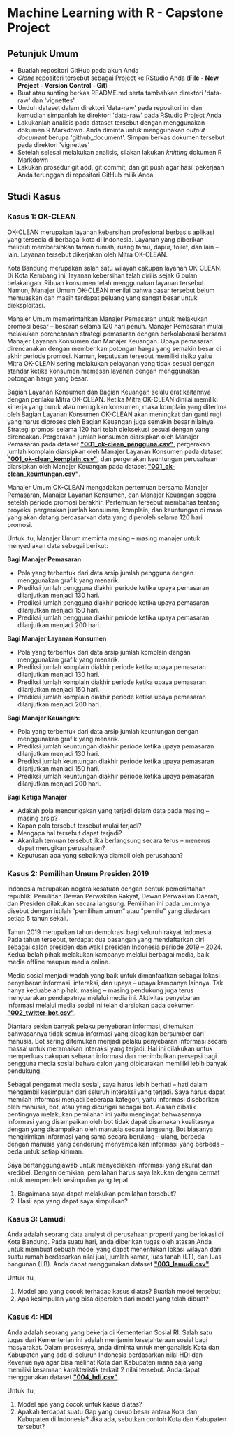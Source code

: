 # Machine Learning with R - Capstone Project

## Petunjuk Umum

* Buatlah repositori GitHub pada akun Anda
* *Clone* repositori tersebut sebagai Project ke RStudio Anda (**File - New Project - Version Control - Git**)
* Buat atau sunting berkas README.md serta tambahkan direktori 'data-raw' dan 'vignettes'
* Unduh dataset dalam direktori 'data-raw' pada repositori ini dan kemudian simpanlah ke direktori 'data-raw' pada RStudio Project Anda
* Lakukanlah analisis pada dataset tersebut dengan menggunakan dokumen R Markdown. Anda diminta untuk menggunakan *output document* berupa 'github_document'. Simpan berkas dokumen tersebut pada direktori 'vignettes'
* Setelah selesai melakukan analisis, silakan lakukan *knitting* dokumen R Markdown
* Lakukan prosedur git add, git commit, dan git push agar hasil pekerjaan Anda terunggah di repositori GitHub milik Anda

## Studi Kasus

### Kasus 1: OK-CLEAN

OK-CLEAN merupakan layanan kebersihan profesional berbasis aplikasi yang tersedia di berbagai kota di Indonesia. Layanan yang diberikan meliputi membersihkan taman rumah, ruang tamu, dapur, toilet, dan lain – lain. Layanan tersebut dikerjakan oleh Mitra OK-CLEAN.

Kota Bandung merupakan salah satu wilayah cakupan layanan OK-CLEAN. Di Kota Kembang ini, layanan kebersihan telah dirilis sejak 6 bulan belakangan. Ribuan konsumen telah menggunakan layanan tersebut. Namun, Manajer Umum OK-CLEAN menilai bahwa pasar tersebut belum memuaskan dan masih terdapat peluang yang sangat besar untuk dieksploitasi.

Manajer Umum memerintahkan Manajer Pemasaran untuk melakukan promosi besar – besaran selama 120 hari penuh. Manajer Pemasaran mulai melakukan perencanaan strategi pemasaran dengan berkolaborasi bersama Manajer Layanan Konsumen dan Manajer Keuangan. Upaya pemasaran direncanakan dengan memberikan potongan harga yang semakin besar di akhir periode promosi. Namun, keputusan tersebut memiliki risiko yaitu Mitra OK-CLEAN sering melakukan pelayanan yang tidak sesuai dengan standar ketika konsumen memesan layanan dengan menggunakan potongan harga yang besar.

Bagian Layanan Konsumen dan Bagian Keuangan selalu erat kaitannya dengan perilaku Mitra OK-CLEAN. Ketika Mitra OK-CLEAN dinilai memiliki kinerja yang buruk atau merugikan konsumen, maka komplain yang diterima oleh Bagian Layanan Konsumen OK-CLEAN akan meningkat dan ganti rugi yang harus diproses oleh Bagian Keuangan juga semakin besar nilainya.
Strategi promosi selama 120 hari telah dieksekusi sesuai dengan yang direncakan. Pergerakan jumlah konsumen diarsipkan oleh Manajer Pemasaran pada dataset [**"001_ok-clean_pengguna.csv"**](https://github.com/r-academy/mlearn-capstone/raw/master/data-raw/001_ok-clean_penggunaan.csv), pergerakan jumlah komplain diarsipkan oleh Manajer Layanan Konsumen pada dataset [**"001_ok-clean_komplain.csv"**](https://github.com/r-academy/mlearn-capstone/raw/master/data-raw/001_ok-clean_komplain.csv), dan pergerakan  keuntungan perusahaan diarsipkan oleh Manajer Keuangan pada dataset [**"001_ok-clean_keuntungan.csv"**](https://github.com/r-academy/mlearn-capstone/raw/master/data-raw/001_ok-clean_keuntungan.csv).

Manajer Umum OK-CLEAN mengadakan pertemuan bersama Manajer Pemasaran, Manajer Layanan Konsumen, dan Manajer Keuangan segera setelah periode promosi berakhir. Pertemuan tersebut membahas tentang proyeksi pergerakan jumlah konsumen, komplain, dan keuntungan di masa yang akan datang berdasarkan data yang diperoleh selama 120 hari promosi.

Untuk itu, Manajer Umum meminta masing – masing manajer untuk menyediakan data sebagai berikut:

**Bagi Manajer Pemasaran**

+ Pola yang terbentuk dari data arsip jumlah pengguna dengan menggunakan grafik yang menarik.
+ Prediksi jumlah pengguna diakhir periode ketika upaya pemasaran dilanjutkan menjadi 130 hari.
+ Prediksi jumlah pengguna diakhir periode ketika upaya pemasaran dilanjutkan menjadi 150 hari.
+ Prediksi jumlah pengguna diakhir periode ketika upaya pemasaran dilanjutkan menjadi 200 hari.

**Bagi Manajer Layanan Konsumen**

+ Pola yang terbentuk dari data arsip jumlah komplain dengan menggunakan grafik yang menarik.
+ Prediksi jumlah komplain diakhir periode ketika upaya pemasaran dilanjutkan menjadi 130 hari.
+ Prediksi jumlah komplain diakhir periode ketika upaya pemasaran dilanjutkan menjadi 150 hari.
+ Prediksi jumlah komplain diakhir periode ketika upaya pemasaran dilanjutkan menjadi 200 hari.

**Bagi Manajer Keuangan:**

+ Pola yang terbentuk dari data arsip jumlah keuntungan dengan menggunakan grafik yang menarik.
+ Prediksi jumlah keuntungan diakhir periode ketika upaya pemasaran dilanjutkan menjadi 130 hari.
+ Prediksi jumlah keuntungan diakhir periode ketika upaya pemasaran dilanjutkan menjadi 150 hari.
+ Prediksi jumlah keuntungan diakhir periode ketika upaya pemasaran dilanjutkan menjadi 200 hari.

**Bagi Ketiga Manajer**

+ Adakah pola mencurigakan yang terjadi dalam data pada masing – masing arsip?
+ Kapan pola tersebut tersebut mulai terjadi?
+ Mengapa hal tersebut dapat terjadi?
+ Akankah temuan tersebut jika berlangsung secara terus – menerus dapat merugikan perusahaan?
+ Keputusan apa yang sebaiknya diambil oleh perusahaan?

### Kasus 2: Pemilihan Umum Presiden 2019

Indonesia merupakan negara kesatuan dengan bentuk pemerintahan republik. Pemilihan Dewan Perwakilan Rakyat, Dewan Perwakilan Daerah, dan Presiden dilakukan secara langsung. Pemilihan ini pada umumnya disebut dengan istilah “pemilihan umum” atau "pemilu" yang diadakan setiap 5 tahun sekali.
            
Tahun 2019 merupakan tahun demokrasi bagi seluruh rakyat Indonesia. Pada tahun tersebut, terdapat dua pasangan yang mendaftarkan diri sebagai calon presiden dan wakil presiden Indonesia periode 2019 – 2024. Kedua belah pihak melakukan kampanye melalui berbagai media, baik media offline maupun media online.

Media sosial menjadi wadah yang baik untuk dimanfaatkan sebagai lokasi penyebaran informasi, interaksi, dan upaya – upaya kampanye lainnya. Tak hanya keduabelah pihak, masing – masing pendukung juga terus menyuarakan pendapatnya melalui media ini. Aktivitas penyebaran informasi melalui media sosial ini telah diarsipkan pada dokumen [**"002_twitter-bot.csv"**](https://github.com/r-academy/mlearn-capstone/raw/master/data-raw/002_twitter-bot.csv).

Diantara sekian banyak pelaku penyebaran informasi, ditemukan bahwasannya tidak semua informasi yang dibagikan bersumber dari manusia. Bot sering ditemukan menjadi pelaku penyebaran informasi secara massal untuk meramaikan interaksi yang terjadi. Hal ini dilakukan untuk memperluas cakupan sebaran informasi dan menimbulkan persepsi bagi pengguna media sosial bahwa calon yang dibicarakan memiliki lebih banyak pendukung.

Sebagai pengamat media sosial, saya harus lebih berhati – hati dalam mengambil kesimpulan dari seluruh interaksi yang terjadi. Saya harus dapat memilah informasi menjadi beberapa kategori, yaitu informasi disebarkan oleh manusia, bot, atau yang dicurigai sebagai bot. Alasan dibalik pentingnya melakukan pemilahan ini yaitu mengingat bahwasannya informasi yang disampaikan oleh bot tidak dapat disamakan kualitasnya dengan yang disampaikan oleh manusia secara langsung. Bot biasanya mengirimkan informasi yang sama secara berulang – ulang, berbeda dengan manusia yang cenderung menyampaikan informasi yang berbeda – beda untuk setiap kiriman.

Saya bertanggungjawab untuk menyediakan informasi yang akurat dan kredibel. Dengan demikian, pemilahan harus saya lakukan dengan cermat untuk memperoleh kesimpulan yang tepat.

1. Bagaimana saya dapat melakukan pemilahan tersebut?
2. Hasil apa yang dapat saya simpulkan?

### Kasus 3: Lamudi

Anda adalah seorang data analyst di perusahaan properti yang berlokasi di Kota Bandung. Pada suatu hari, anda diberikan tugas oleh atasan Anda untuk membuat sebuah model yang dapat menentukan lokasi wilayah dari suatu rumah berdasarkan nilai jual, jumlah kamar, luas tanah (LT), dan luas bangunan (LB). Anda dapat menggunakan dataset [**"003_lamudi.csv"**](https://github.com/r-academy/mlearn-capstone/raw/master/data-raw/003_lamudi.csv).

Untuk itu, 

1. Model apa yang cocok terhadap kasus diatas? Buatlah model tersebut
2. Apa kesimpulan yang bisa diperoleh dari model yang telah dibuat?

### Kasus 4: HDI

Anda adalah seorang yang bekerja di Kementerian Sosial RI. Salah satu tugas dari Kementerian ini adalah menjamin kesejahteraan sosial bagi masyarakat. Dalam prosesnya, anda diminta untuk menganalisis Kota dan Kabupaten yang ada di seluruh Indonesia berdasarkan nilai HDI dan Revenue nya agar bisa melihat Kota dan Kabupaten mana saja yang memiliki kesamaan karakteristik terkait 2 nilai tersebut. Anda dapat menggunakan dataset [**"004_hdi.csv"**](https://github.com/r-academy/mlearn-capstone/raw/master/data-raw/004_hdi.csv).

Untuk itu,

1. Model apa yang cocok untuk kasus diatas?
2. Apakah terdapat suatu Gap yang cukup besar antara Kota dan Kabupaten di Indonesia? Jika ada, sebutkan contoh Kota dan Kabupaten tersebut?

